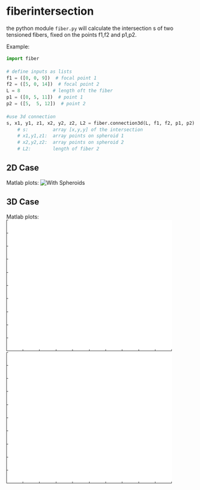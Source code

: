 # fiberintersection
the python module `fiber.py` will calculate the intersection s of two tensioned fibers, fixed on the points f1,f2 and p1,p2.

Example:
```python
import fiber

# define inputs as lists
f1 = ([0, 0, 9])  # focal point 1
f2 = ([5, 0, 14])  # focal point 2
L = 8            # length oft the fiber
p1 = ([0, 5, 11])  # point 1
p2 = ([5,  5, 12])  # point 2

#use 3d connection
s, x1, y1, z1, x2, y2, z2, L2 = fiber.connection3d(L, f1, f2, p1, p2)
    # s:         array [x,y,y] of the intersection
    # x1,y1,z1:  array points on spheroid 1
    # x2,y2,z2:  array points on spheroid 2
    # L2:        length of fiber 2
```


## 2D Case
Matlab plots:
![With Spheroids](https://github.com/pinguinonice/fiberintersection/blob/master/matlab/example2d1.gif)
## 3D Case
Matlab plots:
![With Spheroids](https://github.com/pinguinonice/fiberintersection/blob/master/matlab/example1.gif)
![Without Spheroids](https://github.com/pinguinonice/fiberintersection/blob/master/matlab/example2.gif)
